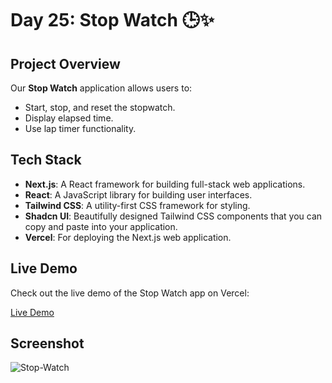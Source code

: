 # Day 25: Stop Watch 🕒✨

## Project Overview
Our **Stop Watch** application allows users to:

- Start, stop, and reset the stopwatch.
- Display elapsed time.
- Use lap timer functionality.

## Tech Stack

- **Next.js**: A React framework for building full-stack web applications.
- **React**: A JavaScript library for building user interfaces.
- **Tailwind CSS**: A utility-first CSS framework for styling.
- **Shadcn UI**: Beautifully designed Tailwind CSS components that you can copy and paste into your application.
- **Vercel**: For deploying the Next.js web application.

## Live Demo

Check out the live demo of the Stop Watch app on Vercel:

[Live Demo](https://stop-watch-app-lilac.vercel.app/)

## Screenshot

![Stop-Watch](https://github.com/user-attachments/assets/0c55a7b6-cc33-4c53-b6e1-fdb5cf1b04b1)


